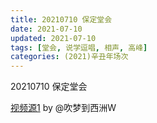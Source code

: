 ```yaml
---
title: 20210710 保定堂会 
date: 2021-07-10
updated: 2021-07-10
tags: [堂会, 说学逗唱, 相声, 高峰] 
categories: (2021)辛丑年场次 
---
```

20210710 保定堂会 

[视频源1](https://weibo.com/6254205372/Koh0qon5K ) by @吹梦到西洲W

